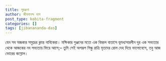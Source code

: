 ```yaml
---
title: সুরঞ্জনা
author: জীবনানন্দ দাশ
post_type: kobita-fragment
categories: []
tags: [jibanananda-das]
---
```

যেন সব অন্ধকার সমুদ্রের ক্লান্ত নাবিকেরা।
মক্ষিকার গুঞ্জনের মতো এক বিহ্বল বাতাসে
ভূমধ্যসারলীন দূর এক সভ্যতার থেকে
আজকের নব সভ্যতায় ফিরে আসে;–
তুমি সেই অপরূপ সিন্ধু রাত্রি মৃতদের রোল
দেহ দিয়ে ভালোবেসে, তবু আজ ভোরের কল্লোল।